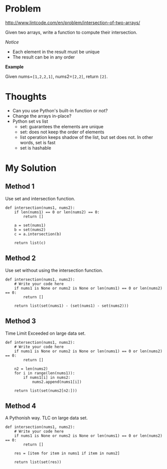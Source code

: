 # Problem

http://www.lintcode.com/en/problem/intersection-of-two-arrays/

Given two arrays, write a function to compute their intersection.

*Notice*
- Each element in the result must be unique
- The result can be in any order

**Example**

Given nums=```[1,2,2,1]```, nums2=```[2,2]```, return ```[2]```. 

# Thoughts

- Can you use Python's built-in function or not?
- Change the arrays in-place?
- Python set vs list
    - set: guarantees the elements are unique
    - set: does not keep the order of elements
    - list operation keeps shadow of the list, but set does not. In other words, set is fast
    - set is hashable

# My Solution

## Method 1

Use set and intersection function.

```
def intersection(nums1, nums2):
    if len(nums1) == 0 or len(nums2) == 0:
        return []
    
    a = set(nums1)
    b = set(nums2)
    c = a.intersection(b)
    
    return list(c)
```

## Method 2

Use set without using the intersection function.

```
def intersection(nums1, nums2):
    # Write your code here
    if nums1 is None or nums2 is None or len(nums1) == 0 or len(nums2) == 0:
        return []
    
    return list(set(nums1) - (set(nums1) - set(nums2)))
```

## Method 3

Time Limit Exceeded on large data set.

```
def intersection(nums1, nums2):
    # Write your code here
    if nums1 is None or nums2 is None or len(nums1) == 0 or len(nums2) == 0:
        return []
    
    n2 = len(nums2)
    for i in range(len(nums1)):
        if nums1[i] in nums2:
            nums2.append(nums1[i])

    return list(set(nums2[n2:]))
```

## Method 4

A Pythonish way. TLC on large data set.

```
def intersection(nums1, nums2):
    # Write your code here
    if nums1 is None or nums2 is None or len(nums1) == 0 or len(nums2) == 0:
        return []
    
    res = [item for item in nums1 if item in nums2]
    
    return list(set(res))
```

